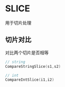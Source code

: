# SLICE

用于切片处理

## 切片对比

对比两个切片是否相等
```Go
// string
CompareStringSlice(s1,s2)

// int
CompareIntSlice(i1,i2)
```